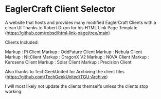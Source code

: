 # EaglerCraft Client Selector

A website that hosts and provides many modified EaglerCraft Clients with a clean UI
Thanks to Robert Dixon for his HTML Link Page Template (https://github.com/robsd/html-link-page/tree/main)

Clients Included:

Markup :  Pi Client
Markup :  OddFuture Client
Markup :  Nebula Client
Markup :  NitClient
Markup :  DragonX V2
Markup :  N0VA Client
Markup :  Kerosene Client
Markup :  Solar Client
Markup :  Precision Client

Also thanks to TechGeekUnited for Archiving the client files (https://github.com/TechGeekUnited/TGU-Archive)

I will most likely not update the clients themselfs unless the clients stop working
